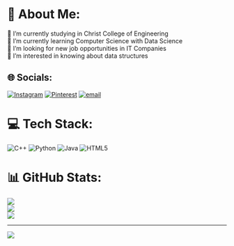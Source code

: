 # 💫 About Me:
🔭 I’m currently studying in Christ College of Engineering<br>👯 I’m currently learning Computer Science with Data Science<br>🤝 I’m looking  for new job opportunities in IT Companies<br>🌱 I’m  interested in knowing about data structures <br>


## 🌐 Socials:
[![Instagram](https://img.shields.io/badge/Instagram-%23E4405F.svg?logo=Instagram&logoColor=white)](https://instagram.com/devika_sherin) [![Pinterest](https://img.shields.io/badge/Pinterest-%23E60023.svg?logo=Pinterest&logoColor=white)](https://pinterest.com/Devika) [![email](https://img.shields.io/badge/Email-D14836?logo=gmail&logoColor=white)](mailto:devikaksherin@gmail.com) 

# 💻 Tech Stack:
![C++](https://img.shields.io/badge/c++-%2300599C.svg?style=for-the-badge&logo=c%2B%2B&logoColor=white) ![Python](https://img.shields.io/badge/python-3670A0?style=for-the-badge&logo=python&logoColor=ffdd54) ![Java](https://img.shields.io/badge/java-%23ED8B00.svg?style=for-the-badge&logo=openjdk&logoColor=white) ![HTML5](https://img.shields.io/badge/html5-%23E34F26.svg?style=for-the-badge&logo=html5&logoColor=white)
# 📊 GitHub Stats:
![](https://github-readme-stats.vercel.app/api?username=devikaksherin&theme=dark&hide_border=false&include_all_commits=false&count_private=false)<br/>
![](https://nirzak-streak-stats.vercel.app/?user=devikaksherin&theme=dark&hide_border=false)<br/>
![](https://github-readme-stats.vercel.app/api/top-langs/?username=devikaksherin&theme=dark&hide_border=false&include_all_commits=false&count_private=false&layout=compact)

---
[![](https://visitcount.itsvg.in/api?id=devikaksherin&icon=0&color=0)](https://visitcount.itsvg.in)

<!-- Proudly created with GPRM ( https://gprm.itsvg.in ) -->
